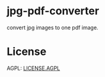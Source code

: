 # jpg-pdf-converter
convert jpg images to one pdf image.

# License
AGPL: [LICENSE.AGPL](https://github.com/unidoc/unipdf/blob/master/LICENSE.AGPL)
